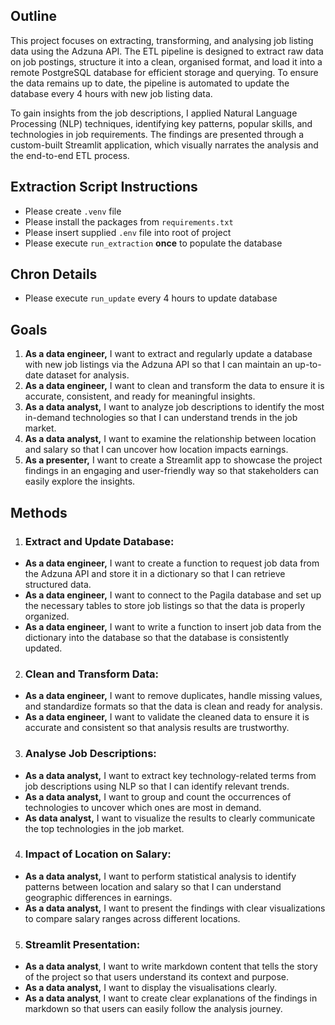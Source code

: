  ## Outline

This project focuses on extracting, transforming, and analysing job listing data using the Adzuna API. The ETL pipeline is designed to extract raw data on job postings, structure it into a clean, organised format, and load it into a remote PostgreSQL database for efficient storage and querying. To ensure the data remains up to date, the pipeline is automated to update the database every 4 hours with new job listing data.

To gain insights from the job descriptions, I applied Natural Language Processing (NLP) techniques, identifying key patterns, popular skills, and technologies in job requirements. The findings are presented through a custom-built Streamlit application, which visually narrates the analysis and the end-to-end ETL process.

 ## Extraction Script Instructions
- Please create `.venv` file
- Please install the packages from `requirements.txt`
- Please insert supplied `.env` file into root of project
- Please execute `run_extraction` **once** to populate the database

## Chron Details
- Please execute `run_update` every 4 hours to update database

## Goals
1. **As a data engineer,** I want to extract and regularly update a database with new job listings via the Adzuna API so that I can maintain an up-to-date dataset for analysis.
2. **As a data engineer,** I want to clean and transform the data to ensure it is accurate, consistent, and ready for meaningful insights.
3. **As a data analyst,** I want to analyze job descriptions to identify the most in-demand technologies so that I can understand trends in the job market.
4. **As a data analyst,** I want to examine the relationship between location and salary so that I can uncover how location impacts earnings.
5. **As a presenter,** I want to create a Streamlit app to showcase the project findings in an engaging and user-friendly way so that stakeholders can easily explore the insights.


## Methods 

1. ### Extract and Update Database:

- **As a data engineer,** I want to create a function to request job data from the Adzuna API and store it in a dictionary so that I can retrieve structured data.
- **As a data engineer,** I want to connect to the Pagila database and set up the necessary tables to store job listings so that the data is properly organized.
- **As a data engineer,** I want to write a function to insert job data from the dictionary into the database so that the database is consistently updated.


2. ### Clean and Transform Data:

- **As a data engineer,** I want to remove duplicates, handle missing values, and standardize formats so that the data is clean and ready for analysis.
- **As a data engineer,** I want to validate the cleaned data to ensure it is accurate and consistent so that analysis results are trustworthy.

3. ### Analyse Job Descriptions:

- **As a data analyst,** I want to extract key technology-related terms from job descriptions using NLP so that I can identify relevant trends.
- **As a data analyst,** I want to group and count the occurrences of technologies to uncover which ones are most in demand.
- **As data analyst,** I want to visualize the results to clearly communicate the top technologies in the job market.

4. ### Impact of Location on Salary:

- **As a data analyst,** I want to perform statistical analysis to identify patterns between location and salary so that I can understand geographic differences in earnings.
- **As a data analyst,** I want to present the findings with clear visualizations to compare salary ranges across different locations.


5. ### Streamlit Presentation:

- **As a data analyst**, I want to write markdown content that tells the story of the project so that users understand its context and purpose.
- **As a data analyst,** I want to display the visualisations clearly.
- **As a data analyst**, I want to create clear explanations of the findings in markdown so that users can easily follow the analysis journey.





